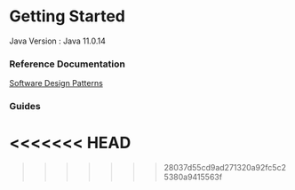 # Getting Started


Java Version : Java 11.0.14

### Reference Documentation
[Software Design Patterns](https://en.wikipedia.org/wiki/Software_design_pattern) 

### Guides
<<<<<<< HEAD
=======

>>>>>>> 28037d55cd9ad271320a92fc5c25380a9415563f
